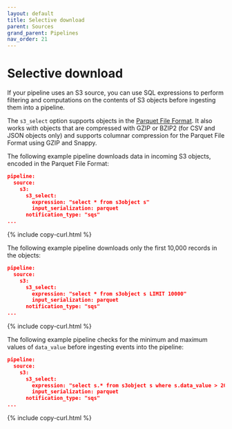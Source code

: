 ```yaml
---
layout: default
title: Selective download
parent: Sources
grand_parent: Pipelines
nav_order: 21
---
```


# Selective download

If your pipeline uses an S3 source, you can use SQL expressions to perform filtering and computations on the contents of S3 objects before ingesting them into a pipeline.

The `s3_select` option supports objects in the [Parquet File Format](https://parquet.apache.org/docs/). It also works with objects that are compressed with GZIP or BZIP2 (for CSV and JSON objects only) and supports columnar compression for the Parquet File Format using GZIP and Snappy.

The following example pipeline downloads data in incoming S3 objects, encoded in the Parquet File Format:

```json
pipeline:
  source:
    s3:
      s3_select:
        expression: "select * from s3object s"  
        input_serialization: parquet
      notification_type: "sqs"
...
```
{% include copy-curl.html %}

The following example pipeline downloads only the first 10,000 records in the objects:

```json
pipeline:
  source:
    s3:
      s3_select:
        expression: "select * from s3object s LIMIT 10000"
        input_serialization: parquet
      notification_type: "sqs"
...
```
{% include copy-curl.html %}

The following example pipeline checks for the minimum and maximum values of `data_value` before ingesting events into the pipeline:

```json
pipeline:
  source:
    s3:
      s3_select:
        expression: "select s.* from s3object s where s.data_value > 200 and s.data_value < 500 "
        input_serialization: parquet
      notification_type: "sqs"
...
```
{% include copy-curl.html %}
